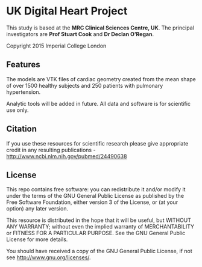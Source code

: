 # UK Digital Heart Project

This study is based at the **MRC Clinical Sciences Centre, UK**. The principal investigators are **Prof Stuart Cook** and **Dr Declan O’Regan**. 

Copyright 2015 Imperial College London

## Features

The models are VTK files of cardiac geometry created from the mean shape of over 1500 healthy subjects and 250 patients with pulmonary hypertension.

Analytic tools will be added in future. All data and software is for scientific use only.

## Citation

If you use these resources for scientific research please give appropriate credit in any resulting publications - <http://www.ncbi.nlm.nih.gov/pubmed/24490638> 


## License

This repo contains free software: you can redistribute it and/or modify it under the terms of the GNU General Public License as published by the Free Software Foundation, either version 3 of the License, or (at your option) any later version.

This resource is distributed in the hope that it will be useful, but WITHOUT ANY WARRANTY; without even the implied warranty of MERCHANTABILITY or FITNESS FOR A PARTICULAR PURPOSE.  See the GNU General Public License for more details.

You should have received a copy of the GNU General Public License, if not see <http://www.gnu.org/licenses/>.
